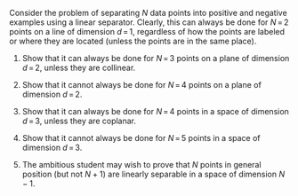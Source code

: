 

Consider the problem of separating
$N$ data points into positive and negative examples using a linear
separator. Clearly, this can always be done for $N{{\,=\,}}2$ points
on a line of dimension $d{{\,=\,}}1$, regardless of how the points are
labeled or where they are located (unless the points are in the same
place).<br>

1.  Show that it can always be done for $N{{\,=\,}}3$ points on a
    plane of dimension $d{{\,=\,}}2$, unless they are collinear.<br>

2.  Show that it cannot always be done for $N{{\,=\,}}4$ points on a
    plane of dimension $d{{\,=\,}}2$.<br>

3.  Show that it can always be done for $N{{\,=\,}}4$ points in a
    space of dimension $d{{\,=\,}}3$, unless they are coplanar.<br>

4.  Show that it cannot always be done for $N{{\,=\,}}5$ points in a
    space of dimension $d{{\,=\,}}3$.<br>

5.  The ambitious student may wish to prove that $N$ points in general
    position (but not $N+1$) are linearly separable in a space of
    dimension $N-1$.<br>
